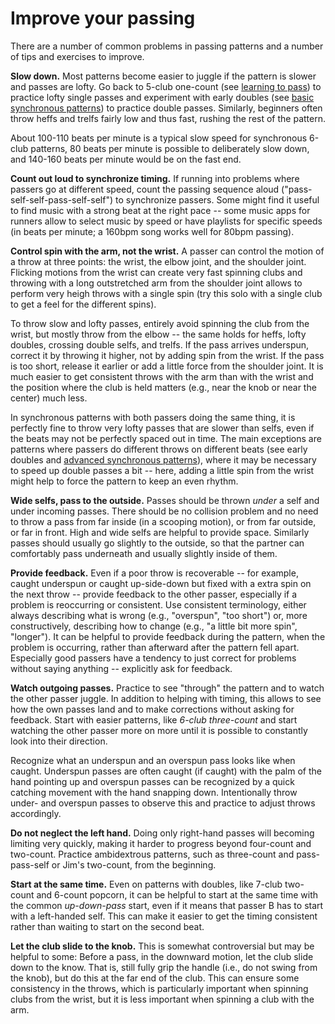 # Improve your passing


There are a number of common problems in passing patterns and a number of tips and exercises to improve.


**Slow down.** Most patterns become easier to juggle if the pattern is slower and passes are lofty. Go back to 5-club one-count (see [learning to pass]()) to practice lofty single passes and experiment with early doubles (see [basic synchronous patterns]()) to practice double passes. Similarly, beginners often throw heffs and trelfs fairly low and thus fast, rushing the rest of the pattern.

About 100-110 beats per minute is a typical slow speed for synchronous 6-club patterns, 80 beats per minute is possible to deliberately slow down, and 140-160 beats per minute would be on the fast end.


**Count out loud to synchronize timing.** If running into problems where passers go at different speed, count the passing sequence aloud ("pass-self-self-pass-self-self") to synchronize passers. Some might find it useful to find music with a strong beat at the right pace -- some music apps for runners allow to select music by speed or have playlists for specific speeds (in beats per minute; a 160bpm song works well for 80bpm passing). 


**Control spin with the arm, not the wrist.** A passer can control the motion of a throw at three points: the wrist, the elbow joint, and the shoulder joint. Flicking motions from the wrist can create very fast spinning clubs and throwing with a long outstretched arm from the shoulder joint allows to perform very heigh throws with a single spin (try this solo with a single club to get a feel for the different spins).

To throw slow and lofty passes, entirely avoid spinning the club from the wrist, but mostly throw from the elbow -- the same holds for heffs, lofty doubles, crossing double selfs, and trelfs. If the pass arrives underspun, correct it by throwing it higher, not by adding spin from the wrist. If the pass is too short, release it earlier or add a little force from the shoulder joint. It is much easier to get consistent throws with the arm than with the wrist and the position where the club is held matters (e.g., near the knob or near the center) much less.

In synchronous patterns with both passers doing the same thing, it is perfectly fine to throw very lofty passes that are slower than selfs, even if the beats may not be perfectly spaced out in time. The main exceptions are patterns where passers do different throws on different beats (see early doubles and [advanced synchronous patterns]()), where it may be necessary to speed up double passes a bit -- here, adding a little spin from the wrist might help to force the pattern to keep an even rhythm.

**Wide selfs, pass to the outside.** Passes should be thrown *under* a self and under incoming passes. There should be no collision problem and no need to throw a pass from far inside (in a scooping motion), or from far outside, or far in front. High and wide selfs are helpful to provide space. Similarly passes should usually go slightly to the outside, so that the partner can comfortably pass underneath and usually slightly inside of them.

**Provide feedback.** Even if a poor throw is recoverable -- for example, caught underspun or caught up-side-down but fixed with a extra spin on the next throw -- provide feedback to the other passer, especially if a problem is reoccurring or consistent. Use consistent terminology, either always describing what is wrong (e.g., "overspun", "too short") or, more constructively, describing how to change (e.g., "a little bit more spin", "longer"). It can be helpful to provide feedback during the pattern, when the problem is occurring, rather than afterward after the pattern fell apart. Especially good passers have a tendency to just correct for problems without saying anything -- explicitly ask for feedback.

**Watch outgoing passes.** Practice to see "through" the pattern and to watch the other passer juggle. In addition to helping with timing, this allows to see how the own passes land and to make corrections without asking for feedback. Start with easier patterns, like *6-club three-count* and start watching the other passer more on more until it is possible to constantly look into their direction.

Recognize what an underspun and an overspun pass looks like when caught. Underspun passes are often caught (if caught) with the palm of the hand pointing up and overspun passes can be recognized by a quick catching movement with the hand snapping down. Intentionally throw under- and overspun passes to observe this and practice to adjust throws accordingly.

**Do not neglect the left hand.** Doing only right-hand passes will becoming limiting very quickly, making it harder to progress beyond four-count and two-count. Practice ambidextrous patterns, such as three-count and pass-pass-self or Jim's two-count, from the beginning.

**Start at the same time.** Even on patterns with doubles, like 7-club two-count and 6-count popcorn, it can be helpful to start at the same time with the common *up-down-pass* start, even if it means that passer B has to start with a left-handed self. This can make it easier to get the timing consistent rather than waiting to start on the second beat.

**Let the club slide to the knob.** This is somewhat controversial but may be helpful to some: Before a pass, in the downward motion, let the club slide down to the know. That is, still fully grip the handle (i.e., do not swing from the knob), but do this at the far end of the club. This can ensure some consistency in the throws, which is particularly important when spinning clubs from the wrist, but it is less important when spinning a club with the arm.